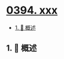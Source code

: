 # [0394. xxx](https://github.com/Tdahuyou/TNotes.leetcode/tree/main/notes/0394.%20xxx)

<!-- region:toc -->

- [1. 📝 概述](#1--概述)

<!-- endregion:toc -->

## 1. 📝 概述
